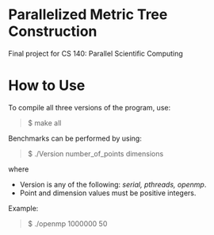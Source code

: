 # Parallelized Metric Tree Construction #
Final project for CS 140: Parallel Scientific Computing

# How to Use #
To compile all three versions of the program, use:

> $ make all

Benchmarks can be performed by using:
> $ ./Version number_of_points dimensions

where
- Version is any of the following: <i>serial, pthreads, openmp</i>.
- Point and dimension values must be positive integers.

Example:
> $ ./openmp 1000000 50
